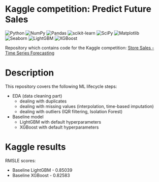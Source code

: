 # Kaggle competition: Predict Future Sales
![Python](https://img.shields.io/badge/python-3670A0?style=for-the-badge&logo=python&logoColor=ffdd54)
![NumPy](https://img.shields.io/badge/numpy-%23013243.svg?style=for-the-badge&logo=numpy&logoColor=white)
![Pandas](https://img.shields.io/badge/pandas-%23150458.svg?style=for-the-badge&logo=pandas&logoColor=white)
![scikit-learn](https://img.shields.io/badge/scikit--learn-%23F7931E.svg?style=for-the-badge&logo=scikit-learn&logoColor=white)
![SciPy](https://img.shields.io/badge/SciPy-%230C55A5.svg?style=for-the-badge&logo=scipy&logoColor=%white)
![Matplotlib](https://img.shields.io/badge/Matplotlib-%23ffffff.svg?style=for-the-badge&logo=Matplotlib&logoColor=black)
![Seaborn](https://img.shields.io/badge/Seaborn-219ebc?style=for-the-badge)
![LightGBM](https://img.shields.io/badge/LightGBM-778da9?style=for-the-badge)
![XGBoost](https://img.shields.io/badge/XGBoost-778dc9?style=for-the-badge)

Repository which contains code for the Kaggle competition: [Store Sales - Time Series Forecasting](https://www.kaggle.com/competitions/store-sales-time-series-forecasting/)

# Description

This repository covers the following ML lifecycle steps:
- EDA (data cleaning part)
    - dealing with duplicates
    - dealing with missing values (interpolation, time-based imputation)
    - dealing with outliers (IQR filtering, Isolation Forest)
- Baseline model
    - LightGBM with default hyperparameters
    - XGBoost with default hyperparameters

# Kaggle results

RMSLE scores:

- Baseline LightGBM - 0.85039
- Baseline XGBoost - 0.82583
